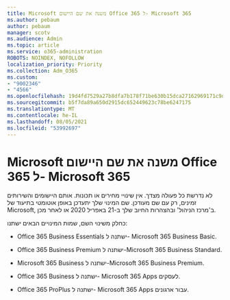 ```yaml
---
title: Microsoft משנה את שם היישום Office 365 ל- Microsoft 365
ms.author: pebaum
author: pebaum
manager: scotv
ms.audience: Admin
ms.topic: article
ms.service: o365-administration
ROBOTS: NOINDEX, NOFOLLOW
localization_priority: Priority
ms.collection: Adm_O365
ms.custom:
- "9002346"
- "4566"
ms.openlocfilehash: 19d4fd7529a27b8dfa7b178f71be630b15dca27162969171c9d0f3bbf820d983
ms.sourcegitcommit: b5f7da89a650d2915dc652449623c78be6247175
ms.translationtype: MT
ms.contentlocale: he-IL
ms.lasthandoff: 08/05/2021
ms.locfileid: "53992697"
---
```

# <a name="microsoft-is-renaming-office-365-to-microsoft-365"></a>Microsoft משנה את שם היישום Office 365 ל- Microsoft 365

לא נדרשת כל פעולה מצדך. אין שינויי מחירים או תכונות. אותם היישומים והשירותים זמינים, רק עם שם מעודכן. שם המינוי שלך יתעדכן באופן אוטומטי בתיעוד של Microsoft, ב'מרכז הניהול' ובהצהרות החיוב שלך ב-21 באפריל 2020 או לאחר מכן.

כחלק משינוי השם, שמות המינויים הבאים ישתנו:

- Office 365 Business Essentials ישתנה ל- Microsoft 365 Business Basic.

- Office 365 Business Premium ישתנה ל-Microsoft 365 Business Standard.

- Microsoft 365 Business ישתנה ל-Microsoft 365 Business Premium.

- Office 365 Business ישתנה ל- Microsoft 365 Apps לעסקים.

- Office 365 ProPlus ישתנה ל- Microsoft 365 Apps עבור ארגונים.
